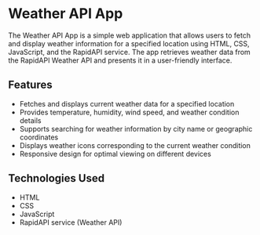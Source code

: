 # Weather API App

The Weather API App is a simple web application that allows users to fetch and display weather information for a specified location using HTML, CSS, JavaScript, and the RapidAPI service. The app retrieves weather data from the RapidAPI Weather API and presents it in a user-friendly interface.

## Features

- Fetches and displays current weather data for a specified location
- Provides temperature, humidity, wind speed, and weather condition details
- Supports searching for weather information by city name or geographic coordinates
- Displays weather icons corresponding to the current weather condition
- Responsive design for optimal viewing on different devices

## Technologies Used

- HTML
- CSS
- JavaScript
- RapidAPI service (Weather API)
